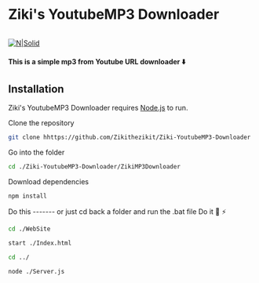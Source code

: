 # Ziki's YoutubeMP3 Downloader
```sh
```
[![N|Solid](https://www.simpleimageresizer.com/_uploads/photos/8b7ce155/255337_optimized.png)](https://nodesource.com/products/nsolid)

#### This is a simple mp3 from Youtube URL downloader ⬇️

## Installation

Ziki's YoutubeMP3 Downloader requires [Node.js](https://nodejs.org/) to run.


Clone the repository
```sh
git clone hhttps://github.com/Zikithezikit/Ziki-YoutubeMP3-Downloader
```
Go into the folder
```sh
cd ./Ziki-YoutubeMP3-Downloader/ZikiMP3Downloader
```
Download dependencies
```sh
npm install
```
Do this ------- or just cd back a folder and run the .bat file  Do it  👴 ⚡ 
```sh
cd ./WebSite
```
```sh
start ./Index.html
```
```sh
cd ../
```
```sh
node ./Server.js
```
